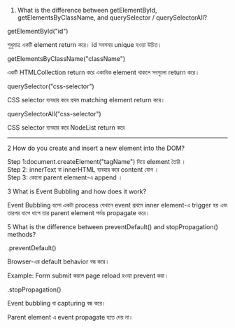 

 1. What is the difference between getElementById, getElementsByClassName, and querySelector / querySelectorAll?

getElementById("id")

   শুধুমাত্র একটি element return করে।
   id সবসময় unique হওয়া উচিত।
   

 getElementsByClassName("className")

 একটি HTMLCollection return করে 
 একাধিক element থাকলে সবগুলো return করে।


querySelector("css-selector")

   CSS selector ব্যবহার করে প্রথম matching element return করে।

 querySelectorAll("css-selector")

 CSS selector ব্যবহার করে NodeList return করে 


---

 2 How do you create and insert a new element into the DOM?

Step 1:document.createElement("tagName") দিয়ে element তৈরি ।  
Step 2: innerText বা innerHTML ব্যবহার করে content যোগ ।  
Step 3: কোনো parent element-এ append ।  

3 What is Event Bubbling and how does it work?

Event Bubbling হলো একটা process যেখানে event প্রথমে inner element-এ trigger হয় এবং তারপর ধাপে ধাপে তার parent element পর্যন্ত propagate করে।

5 What is the difference between preventDefault() and stopPropagation() methods?

.preventDefault()

Browser-এর default behavior বন্ধ করে।

Example: Form submit করলে page reload হওয়া prevent করা।


.stopPropagation()

Event bubbling বা capturing বন্ধ করে।

Parent element এ event propagate হতে দেয় না।
